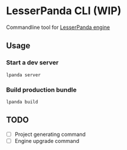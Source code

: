 # LesserPanda CLI (WIP)

Commandline tool for [LesserPanda engine](https://github.com/pixelpicosean/lesser-panda)

## Usage

### Start a dev server

`lpanda server`

### Build production bundle

`lpanda build`

## TODO

- [ ] Project generating command
- [ ] Engine upgrade command

